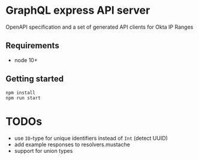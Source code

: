 # GraphQL express API server

OpenAPI specification and a set of generated API clients for Okta IP Ranges

## Requirements

- node 10+

## Getting started

    npm install
    npm run start

# TODOs

- use `ID`-type for unique identifiers instead of `Int` (detect UUID)
- add example responses to resolvers.mustache
- support for union types
